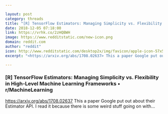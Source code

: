 ```yaml
---

layout: post
category: threads
title: "[R] TensorFlow Estimators: Managing Simplicity vs. Flexibility in High-Level Machine Learning Frameworks"
date: 2018-12-05 07:18:00
link: https://vrhk.co/2zHQBWH
image: https://www.redditstatic.com/new-icon.png
domain: reddit.com
author: "reddit"
icon: http://www.redditstatic.com/desktop2x/img/favicon/apple-icon-57x57.png
excerpt: "<https://arxiv.org/abs/1708.02637> This a paper Google put out about their Estimator API. I read it because there is some weird stuff going on with..."

---
```


### [R] TensorFlow Estimators: Managing Simplicity vs. Flexibility in High-Level Machine Learning Frameworks • r/MachineLearning

<https://arxiv.org/abs/1708.02637> This a paper Google put out about their Estimator API. I read it because there is some weird stuff going on with...